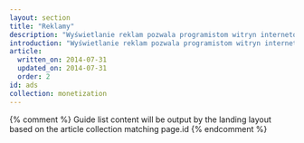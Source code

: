 ```yaml
---
layout: section
title: "Reklamy"
description: "Wyświetlanie reklam pozwala programistom witryn internetowych bezpłatnie udostępniać strony i treści, a mimo to zarabiać. Przeczytaj, jak działa wyświetlanie reklam i jak umieścić elastyczne reklamy w witrynie."
introduction: "Wyświetlanie reklam pozwala programistom witryn internetowych bezpłatnie udostępniać strony i treści, a mimo to zarabiać. Przeczytaj, jak działa wyświetlanie reklam i jak umieścić elastyczne reklamy w witrynie."
article:
  written_on: 2014-07-31
  updated_on: 2014-07-31
  order: 2
id: ads
collection: monetization
---
```


{% comment %}
Guide list content will be output by the landing layout based on the article collection matching page.id
{% endcomment %}

